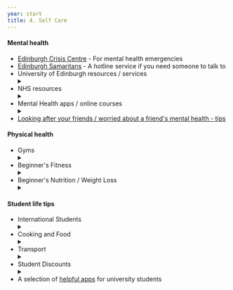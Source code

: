 ```yaml
---
year: start
title: 4. Self Care
---
```


#### Mental health

- [Edinburgh Crisis Centre](http://www.edinburghcrisiscentre.org.uk/wordpress/) - For mental health emergencies
- [Edinburgh Samaritans](https://samaritans.org/branches/edinburgh) - A hotline service if you need someone to talk to
- University of Edinburgh resources / services
  <details>
    <summary data-open="(click here for more info)" data-close="(collapse)"></summary>
    <blockquote>
      <ul>
       <li><a href="https://www.eusa.ed.ac.uk/support_and_advice/the_advice_place/">EUSA Advice Place</a>: ask about anything here</li>
       <li><a href="https://ednightline.com/">Nightline</a>: confidential dial in service, 8pm-8am every term night (<a href="tel:01315574444">call</a>, <a href="https://ednightline.com/instant-messenger/">instant message</a>) -- <b>UPDATE</b> <em>Nightline seems to be closed to keep its volunteers safe during the pandemic</em></li>
       <li><a href="https://www.edweb.ed.ac.uk/chaplaincy">University Chaplaincy</a>: safe and welcoming service for people of all faiths and none; their <a href="https://www.edweb.ed.ac.uk/chaplaincy/the-listening-service">Listening Service</a> is available for drop-in chats about hefty topics.</li>
       <li><a href="https://www.edweb.ed.ac.uk/student-counselling/services">Student Counselling</a>: offers 1-1 telephone and email counselling (in light of the pandemic); note that sometimes the waiting list can be quite long -- <a href= "https://www.edweb.ed.ac.uk/student-counselling/services/one-to-one-therapy/self-referral-form">counselling self referral</a></li>
       <li>Long-term mental health issues support: <a href="https://www.edweb.ed.ac.uk/student-disability-service/staff/supporting-students/support-for-disabled-students/mental-health/mental-health-mentor">Mental Health Mentors</a>, <a href="https://www.ed.ac.uk/student-disability-service/students">Student Disability Service</a></li>
      </ul>
    </blockquote>
  </details>
- NHS resources
  <details>
    <summary data-open="(click here for more info)" data-close="(collapse)"></summary>
    <blockquote>
      <ul>
       <li>Your <a href="https://www.nhsinform.scot/care-support-and-rights/nhs-services/doctors/registering-with-a-gp-practice">GP</a> is a great source of information, feel free to contact them / book an appointment.</li>
       <li><a href="https://www.nhs.uk/conditions/suicide/">NHS information on suicide</a> - Information and help about suicidal thoughts</li>
      </ul>
    </blockquote>
  </details>
- Mental Health apps / online courses
  <details>
    <summary data-open="(click here for more info)" data-close="(collapse)"></summary>
    <blockquote>
      <ul>
       <li><a href="https://www.edweb.ed.ac.uk/counselling-services/staff/feeling-good-app">Feeling Good App</a>: app that helps calm the body and mind, and aids recovery from mental distress, via a series of audio tracks. All Edi Uni students have free access to this self-help programme</li>
       <li><a href="https://www.edweb.ed.ac.uk/student-counselling/self-help/togetherall">Togetherall</a>: anonymous online community where members can support each other, available 24/7 and monitored by trained clinicians. Click "I'm from a university or college" and then use your university email address when signing up.</li>
       <li><a href="https://ed.silvercloudhealth.com/signup/">SilverCloud</a>: free suite of online CBT (cognitive behavioural therapy) programmes for anxiety, depression, stress, mindfulness and other mental health topics.</li>
      </ul>
      All three of these apps are NHS-developed and properly regulated.
    </blockquote>
  </details>
- [Looking after your friends / worried about a friend's mental health - tips](https://www.eusa.ed.ac.uk/support_and_advice/the_advice_place/wellbeing/mental_health/a_friend/)

#### Physical health

- Gyms
  <details>
    <summary data-open="(click here for more info)" data-close="(collapse)"></summary>
    <blockquote>
      <ul>
       <li><a href="https://www.ed.ac.uk/sport-exercise">Pleasance Sports Centre</a>: 6am to 10pm weekdays, 9am to 8pm weekends</li>
       <li><a href="https://www.puregym.com/gyms/edinburgh-quartermile/">PureGym Quartermile</a>: 24 hours</li>
      </ul>
    </blockquote>
  </details>
- Beginner's Fitness
  <details>
    <summary data-open="(click here for more info)" data-close="(collapse)"></summary>
    <blockquote>
      <ul>
       <li><a href="https://stronglifts.com/5x5">SL 5x5</a>: Simple, effective strength routine</li>
       <li><a href="https://www.puregym.com/gyms/edinburgh-quartermile/">C25K</a>: Couch to 5K: train for a 5K from nothing in 10 weeks</li>
       <li><a href="https://runkeeper.com/">Runkeeper</a>: Track your outdoor runs, plus audio training</li>
      </ul>
    </blockquote>
  </details>
- Beginner's Nutrition / Weight Loss
  <details>
    <summary data-open="(click here for more info)" data-close="(collapse)"></summary>
    <blockquote>
      <ul>
       <li><a href="https://old.reddit.com/r/loseit/wiki/quick_start_guide">/r/loseit wiki</a>: A good intro to safe, healthy weight loss</li>
       <li><a href="https://old.reddit.com/r/gainit/wiki/index">/r/gainit wiki</a>: A good intro to gaining muscle mass</li>
       <li><a href="https://www.myfitnesspal.com">MyFitnessPal</a>: Easily track calories, macros, and exercise</li>
      </ul>
    </blockquote>
  </details>

#### Student life tips

- International Students
  <details>
    <summary data-open="(click here for more info)" data-close="(collapse)"></summary>
    <blockquote>
      <ul>
       <li><a href="https://www.ukcisa.org.uk">UKCISA</a>: a great website for ALL aspects of International Student issues, e.g. culture shock, travel, UK traditions, opening a bank account, understanding Students Unions etc.</li>
      </ul>
    </blockquote>
  </details>
- Cooking and Food
  <details>
    <summary data-open="(click here for more info)" data-close="(collapse)"></summary>
    <blockquote>
      <ul>
       <li><a href="https://www.nhs.uk/live-well/eat-well/20-tips-to-eat-well-for-less/">20 tips for eating well cheaply from the NHS</a></li>
       <li><a href="https://budgetbytes.com">BudgetBytes</a>: Ditch Deliveroo, save money by cooking yourself</li>
       <li><a href="https://www.topuniversities.com/blog/brain-food-what-eat-when-revising">Brain Food</a>: What to eat when revising</li>
       <li><a href="https://www.thestudentfoodproject.com">The Student Food Project</a>: quick, cheap and easy student recipes</li>
       <li><a href="https://www.savethestudent.org/save-money/food-drink">55 ways to save money on food</a></li>
       <li><a href="https://www.ed.ac.uk/files/atoms/files/food_shopping_guide_2018.pdf">Edinburgh food shopping guide</a></li>
      </ul>
    </blockquote>
  </details>
- Transport
  <details>
    <summary data-open="(click here for more info)" data-close="(collapse)"></summary>
    <blockquote>
      <ul>
       <li><a href="https://www.16-25railcard.co.uk">18-25 Railcard</a>: Save 1/3 fare on train tickets for £30/year (for everyone aged 16-25 and mature students in full-time study)</li>
       <li><a href="https://www.lothianbuses.com/using-the-bus/student-guide/">Lothian Buses student guide</a> includes important Covid-19 public transport information</li>
      </ul>
    </blockquote>
  </details>
- Student Discounts
  <details>
    <summary data-open="(click here for more info)" data-close="(collapse)"></summary>
    <blockquote>
      <ul>
       <li><a href="https://www.myunidays.com">Unidays</a>: Student discounts on just about everything</li>
      </ul>
    </blockquote>
  </details>
- A selection of [helpful apps](https://www.topuniversities.com/blog/most-helpful-apps-students) for university students